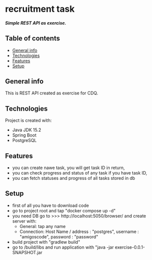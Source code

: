 # recruitment task
##### Simple REST API as exercise.

## Table of contents
* [General info](#general-info)
* [Technologies](#technologies)
* [Features](#features)
* [Setup](#setup)

## General info
This is REST API created as exercise for CDQ.
	
## Technologies
Project is created with:
* Java JDK 15.2
* Spring Boot
* PostgreSQL

## Features
* you can create nawe task, you will get task ID in return,
* you can check progress and status of any task if you have task ID,
* you can fetch statuses and progress of all tasks stored in db

## Setup
* first of all you have to download code
* go to project root and tap "docker compose up -d"
* you need DB go to >>> http://localhost:5050/browser/ and create server with:
  - General: tap any name
  - Connection: Host Name / address : "postgres", username : "amigoscode", password : "password"
* build project with "gradlew build"
* go to /build/libs and run application with "java -jar exercise-0.0.1-SNAPSHOT.jar
